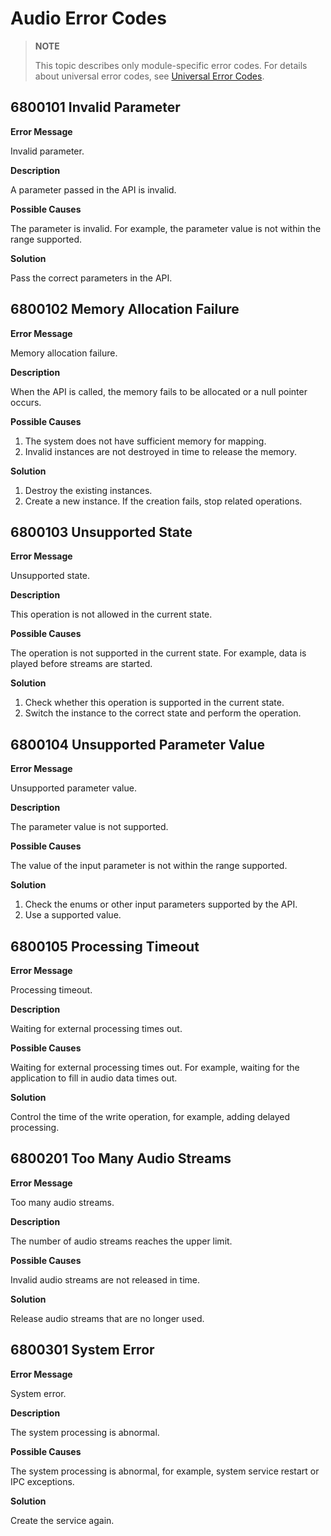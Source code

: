 # Audio Error Codes

> **NOTE**
>
> This topic describes only module-specific error codes. For details about universal error codes, see [Universal Error Codes](../errorcode-universal.md).

## 6800101 Invalid Parameter

**Error Message**

Invalid parameter.

**Description**

A parameter passed in the API is invalid.

**Possible Causes**

The parameter is invalid. For example, the parameter value is not within the range supported.

**Solution**

Pass the correct parameters in the API.

## 6800102 Memory Allocation Failure

**Error Message**

Memory allocation failure.

**Description**

When the API is called, the memory fails to be allocated or a null pointer occurs.

**Possible Causes**

1. The system does not have sufficient memory for mapping.
2. Invalid instances are not destroyed in time to release the memory.

**Solution**

1. Destroy the existing instances.
2. Create a new instance. If the creation fails, stop related operations.

## 6800103 Unsupported State

**Error Message**

Unsupported state.

**Description**

This operation is not allowed in the current state.

**Possible Causes**

The operation is not supported in the current state. For example, data is played before streams are started.

**Solution**

1. Check whether this operation is supported in the current state.
2. Switch the instance to the correct state and perform the operation.

## 6800104 Unsupported Parameter Value

**Error Message**

Unsupported parameter value.

**Description**

The parameter value is not supported.

**Possible Causes**

The value of the input parameter is not within the range supported.

**Solution**

1. Check the enums or other input parameters supported by the API.
2. Use a supported value.

## 6800105 Processing Timeout

**Error Message**

Processing timeout.

**Description**

Waiting for external processing times out.

**Possible Causes**

Waiting for external processing times out. For example, waiting for the application to fill in audio data times out.

**Solution**

Control the time of the write operation, for example, adding delayed processing.

## 6800201 Too Many Audio Streams

**Error Message**

Too many audio streams.

**Description**

The number of audio streams reaches the upper limit.

**Possible Causes**

Invalid audio streams are not released in time.

**Solution**

Release audio streams that are no longer used.

## 6800301 System Error

**Error Message**

System error.

**Description**

The system processing is abnormal.

**Possible Causes**

The system processing is abnormal, for example, system service restart or IPC exceptions.

**Solution**

Create the service again.
